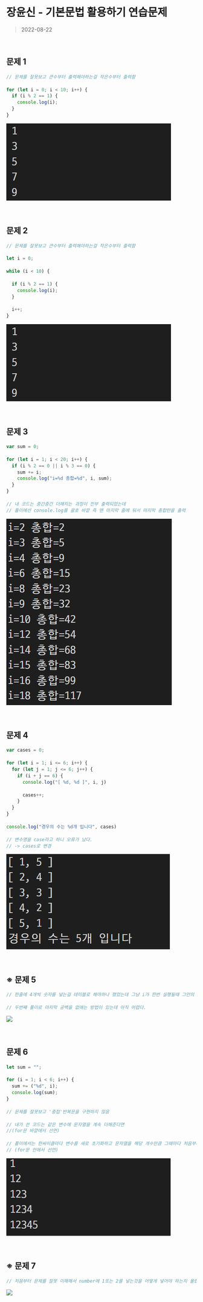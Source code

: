 # 장윤신 - 기본문법 활용하기 연습문제

> 2022-08-22

<br>

## 문제 1

```js
// 문제를 잘못보고 큰수부터 출력해야하는걸 작은수부터 출력함

for (let i = 0; i < 10; i++) {
  if (i % 2 == 1) {
    console.log(i);
  }
}
```

![](1.png)

<br>

## 문제 2

```js
// 문제를 잘못보고 큰수부터 출력해야하는걸 작은수부터 출력함

let i = 0;

while (i < 10) {
  
  if (i % 2 == 1) {
    console.log(i);
  }
  
  i++;
}
```

![](1.png)

<br>

## 문제 3

```js
var sum = 0;

for (let i = 1; i < 20; i++) {
  if (i % 2 == 0 || i % 3 == 0) {
    sum += i;
    console.log("i=%d 총합=%d", i, sum);
  }
}

// 내 코드는 중간중간 더해지는 과정이 전부 출력되었는데 
// 풀이에선 console.log를 괄호 바깥 즉 맨 마지막 줄에 둬서 마지막 총합만을 출력
```

![](3.png)

<br>

## 문제 4

```js
var cases = 0;

for (let i = 1; i <= 6; i++) {
  for (let j = 1; j <= 6; j++) {
    if (i + j == 6) {
      console.log("[ %d, %d ]", i, j)

      cases++;
    }
  }
}

console.log("경우의 수는 %d개 입니다", cases)

// 변수명을 case라고 하니 오류가 났다. 
// -> cases로 변경
```

![](4.png)

<br>

## ※ 문제 5

```js
// 한줄에 4개씩 숫자를 넣는걸 테이블로 해야하나 했었는데 그냥 i가 한번 실행될때 그안의 문자열과 공백을 더하고 실행이 마무리 될때마다 console.log를 쓰는 식으로 줄바꿈을 표현하는 것이었다.

// 두번째 풀이로 마지막 공백을 없애는 방법이 있는데 아직 어렵다.
```

![](5.png)

<br>

## 문제 6

```js
let sum = "";

for (i = 1; i < 6; i++) {
  sum += ("%d", i);
  console.log(sum);
}

// 문제를 잘못보고 '중첩'반복문을 구현하지 않음

// 내가 쓴 코드는 같은 변수에 문자열을 계속 더해준다면
//(for문 바깥에서 선언)

// 풀이에서는 한싸이클마다 변수를 새로 초기화하고 문자열을 해당 개수만큼 그때마다 처음부터 더해주는식 
// (for문 안에서 선언)
```

![](6.png)

<br>

## ※  문제 7

```js
// 처음부터 문제를 잘못 이해해서 number에 1또는 2를 넣는것을 어떻게 넣어야 하는지 몰랐었다.
```

![](7.png)

